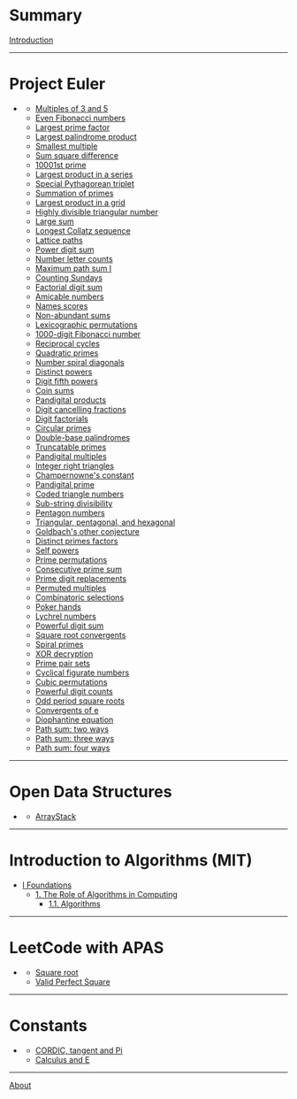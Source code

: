 # Summary

[Introduction](./introduction.md)

---

# Project Euler
 - []()
   - [Multiples of 3 and 5](./e1.md)
   - [Even Fibonacci numbers](./e2.md)
   - [Largest prime factor](./e3.md)
   - [Largest palindrome product](./e4.md)
   - [Smallest multiple](./e5.md)
   - [Sum square difference](./e6.md)
   - [10001st prime](./e7.md)
   - [Largest product in a series](./e8.md)
   - [Special Pythagorean triplet](./e9.md)
   - [Summation of primes](./e10.md)
   - [Largest product in a grid](./e11.md)
   - [Highly divisible triangular number](./e12.md)
   - [Large sum](./e13.md)
   - [Longest Collatz sequence](./e14.md)
   - [Lattice paths](./e15.md)
   - [Power digit sum](./e16.md)
   - [Number letter counts](./e17.md)
   - [Maximum path sum I](./e18.md)
   - [Counting Sundays](./e19.md)
   - [Factorial digit sum](./e20.md)
   - [Amicable numbers](./e21.md)
   - [Names scores](./e22.md)
   - [Non-abundant sums](./e23.md)
   - [Lexicographic permutations](./e24.md)
   - [1000-digit Fibonacci number](./e25.md)
   - [Reciprocal cycles](./e26.md)
   - [Quadratic primes](./e27.md)
   - [Number spiral diagonals](./e28.md)
   - [Distinct powers](./e29.md)
   - [Digit fifth powers](./e30.md)
   - [Coin sums](./e31.md)
   - [Pandigital products](./e32.md)
   - [Digit cancelling fractions](./e33.md)
   - [Digit factorials](./e34.md)
   - [Circular primes](./e35.md)
   - [Double-base palindromes](./e36.md)
   - [Truncatable primes](./e37.md)
   - [Pandigital multiples](./e38.md)
   - [Integer right triangles](./e39.md)
   - [Champernowne's constant](./e40.md)
   - [Pandigital prime](./e41.md)
   - [Coded triangle numbers](./e42.md)
   - [Sub-string divisibility](./e43.md)
   - [Pentagon numbers](./e44.md)
   - [Triangular, pentagonal, and hexagonal](./e45.md)
   - [Goldbach's other conjecture](./e46.md)
   - [Distinct primes factors](./e47.md)
   - [Self powers](./e48.md)
   - [Prime permutations](./e49.md)
   - [Consecutive prime sum](./e50.md)
   - [Prime digit replacements](./e51.md)
   - [Permuted multiples](./e52.md)
   - [Combinatoric selections](./e53.md)
   - [Poker hands](./e54.md)
   - [Lychrel numbers](./e55.md)
   - [Powerful digit sum](./e56.md)
   - [Square root convergents](./e57.md)
   - [Spiral primes](./e58.md) 
   - [XOR decryption](./e59.md) 
   - [Prime pair sets](./e60.md) 
   - [Cyclical figurate numbers](./e61.md) 
   - [Cubic permutations](./e62.md)
   - [Powerful digit counts](./e63.md)
   - [Odd period square roots](./e64.md)
   - [Convergents of e](./e65.md)
   - [Diophantine equation](./e66.md)
   - [Path sum: two ways](./e81.md)
   - [Path sum: three ways](./e82.md)
   - [Path sum: four ways](./e83.md)

---

# Open Data Structures
 - []()
   - [ArrayStack]()

---

# Introduction to Algorithms (MIT)
 - [I Foundations]()
   - [1. The Role of Algorithms in Computing]()
     - [1.1. Algorithms]()

---

# LeetCode with APAS

 - []()
   - [Square root](./l69.md)
   - [Valid Perfect Square](./l367.md)

---

# Constants

 - []()
   - [CORDIC, tangent and Pi]()
   - [Calculus and E]()

---

[About](./about.md)
